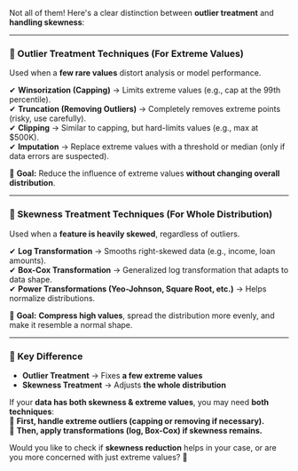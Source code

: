 Not all of them! Here's a clear distinction between **outlier treatment** and **handling skewness**:  

---

### **🔹 Outlier Treatment Techniques (For Extreme Values)**
Used when a **few rare values** distort analysis or model performance.  

✔ **Winsorization (Capping)** → Limits extreme values (e.g., cap at the 99th percentile).  
✔ **Truncation (Removing Outliers)** → Completely removes extreme points (risky, use carefully).  
✔ **Clipping** → Similar to capping, but hard-limits values (e.g., max at $500K).  
✔ **Imputation** → Replace extreme values with a threshold or median (only if data errors are suspected).  

🚀 **Goal:** Reduce the influence of extreme values **without changing overall distribution**.  

---

### **🔹 Skewness Treatment Techniques (For Whole Distribution)**
Used when a **feature is heavily skewed**, regardless of outliers.  

✔ **Log Transformation** → Smooths right-skewed data (e.g., income, loan amounts).  
✔ **Box-Cox Transformation** → Generalized log transformation that adapts to data shape.  
✔ **Power Transformations (Yeo-Johnson, Square Root, etc.)** → Helps normalize distributions.  

🚀 **Goal:** **Compress high values**, spread the distribution more evenly, and make it resemble a normal shape.  

---

### **🎯 Key Difference**
- **Outlier Treatment** → Fixes **a few extreme values**  
- **Skewness Treatment** → Adjusts **the whole distribution**  

If your **data has both skewness & extreme values**, you may need **both techniques**:  
📌 **First, handle extreme outliers (capping or removing if necessary).**  
📌 **Then, apply transformations (log, Box-Cox) if skewness remains.**  

Would you like to check if **skewness reduction** helps in your case, or are you more concerned with just extreme values? 🚀